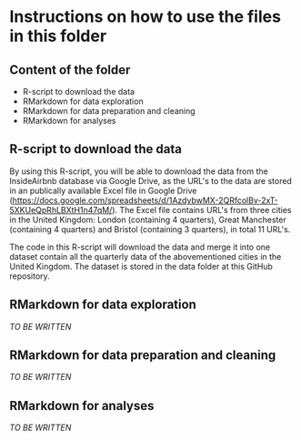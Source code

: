# Instructions on how to use the files in this folder

## Content of the folder
* R-script to download the data
* RMarkdown for data exploration
* RMarkdown for data preparation and cleaning
* RMarkdown for analyses

## R-script to download the data
By using this R-script, you will be able to download the data from the InsideAirbnb database via Google Drive, as the URL's to the data are stored in an publically available Excel file in Google Drive (https://docs.google.com/spreadsheets/d/1AzdybwMX-2QRfcolBv-2xT-5XKUeQpRhLBXtH1n47qM/). The Excel file contains URL's from three cities in the United Kingdom: London (containing 4 quarters), Great Manchester (containing 4 quarters) and Bristol (containing 3 quarters), in total 11 URL's.   

The code in this R-script will download the data and merge it into one dataset contain all the quarterly data of the abovementioned cities in the United Kingdom. The dataset is stored in the data folder at this GitHub repository. 

## RMarkdown for data exploration
*TO BE WRITTEN*

## RMarkdown for data preparation and cleaning
*TO BE WRITTEN*

## RMarkdown for analyses
*TO BE WRITTEN*
